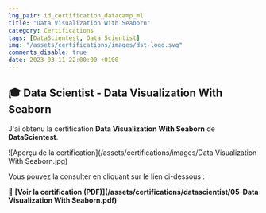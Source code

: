 ```yaml
---
lng_pair: id_certification_datacamp_ml
title: "Data Visualization With Seaborn"
category: Certifications
tags: [DataScientest, Data Scientist]
img: "/assets/certifications/images/dst-logo.svg"
comments_disable: true
date: 2023-03-11 22:00:00 +0100
---
```


## 🎓 Data Scientist - Data Visualization With Seaborn

J'ai obtenu la certification **Data Visualization With Seaborn** de **DataScientest**.

![Aperçu de la certification](/assets/certifications/images/Data Visualization With Seaborn.jpg)  

Vous pouvez la consulter en cliquant sur le lien ci-dessous :

📜 **[Voir la certification (PDF)](/assets/certifications/datascientist/05-Data Visualization With Seaborn.pdf)** 
